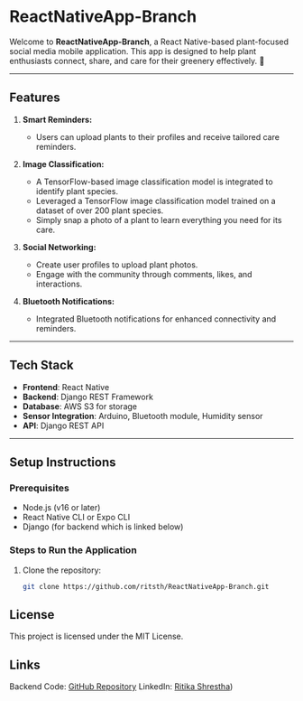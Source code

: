 # ReactNativeApp-Branch

Welcome to **ReactNativeApp-Branch**, a React Native-based plant-focused social media mobile application. This app is designed to help plant enthusiasts connect, share, and care for their greenery effectively. 🌱

---

## **Features**

1. **Smart Reminders:**
   - Users can upload plants to their profiles and receive tailored care reminders.

2. **Image Classification:**
   - A TensorFlow-based image classification model is integrated to identify plant species.
   - Leveraged a TensorFlow image classification model trained on a dataset of over 200 plant species.
   - Simply snap a photo of a plant to learn everything you need for its care.


3. **Social Networking:**
   - Create user profiles to upload plant photos.
   - Engage with the community through comments, likes, and interactions.

4. **Bluetooth Notifications:**
   - Integrated Bluetooth notifications for enhanced connectivity and reminders.

---

## Tech Stack

- **Frontend**: React Native
- **Backend**: Django REST Framework
- **Database**: AWS S3 for storage
- **Sensor Integration**: Arduino, Bluetooth module, Humidity sensor
- **API**: Django REST API

---

## **Setup Instructions**

### **Prerequisites**
- Node.js (v16 or later)
- React Native CLI or Expo CLI
- Django (for backend which is linked below)

### **Steps to Run the Application**
1. Clone the repository:
   ```bash
   git clone https://github.com/ritsth/ReactNativeApp-Branch.git

## License
This project is licensed under the MIT License.

## Links
Backend Code: [GitHub Repository](https://github.com/ritsth/branchxpp)
LinkedIn: [Ritika Shrestha](https://www.linkedin.com/in/ritika-shrestha-817555252/))
   
